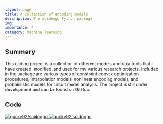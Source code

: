```yaml
---
layout: page
title: A collection of encoding models
description: The scidoggo Python package
img:
importance: 4
category: machine learning
---
```


## Summary

This coding project is a collection of different models and data tools that I have created, modified, and used for my various research projects. Included in the package are various types of constraint convex optimization procedures, interpolation models, nonlinear encoding models, and probabilistic models for circuit model analysis. The project is still under development and can be found on GitHub.

## Code

<div class="repo p-2 text-center">
  <a href="https://github.com/gucky92/scidoggo">
    <img class="repo-img-light w-100" alt="gucky92/scidoggo" src="https://github-readme-stats.vercel.app/api/pin/?username=gucky92&repo=scidoggo&theme={{ site.repo_theme_light }}&show_owner={{ show_owner }}">
    <img class="repo-img-dark w-100" alt="gucky92/scidoggo" src="https://github-readme-stats.vercel.app/api/pin/?username=gucky92&repo=scidoggo&theme={{ site.repo_theme_dark }}&show_owner={{ show_owner }}">
  </a>
</div>
